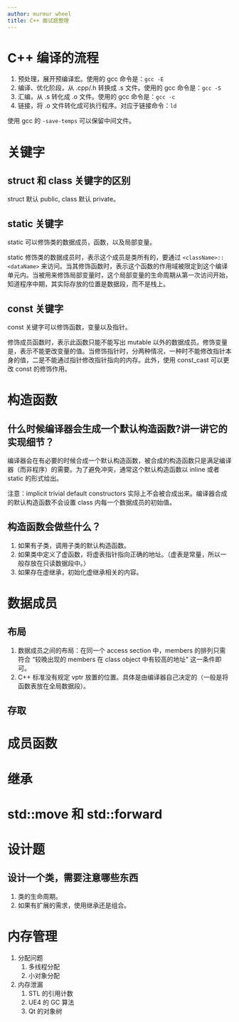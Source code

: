 ```yaml
---
author: murmur wheel
title: C++ 面试题整理
---
```


# C++ 编译的流程

1. 预处理，展开预编译宏。使用的 gcc 命令是：`gcc -E`
2. 编译、优化阶段，从 .cpp/.h 转换成 .s 文件。使用的 gcc 命令是：`gcc -S`
3. 汇编，从 .s 转化成 .o 文件。使用的 gcc 命令是：`gcc -c`
4. 链接，将 .o 文件转化成可执行程序。对应于链接命令：`ld`

使用 gcc 的 `-save-temps` 可以保留中间文件。

# 关键字

## struct 和 class 关键字的区别

struct 默认 public, class 默认 private。

## static 关键字

static 可以修饰类的数据成员，函数，以及局部变量。

static 修饰类的数据成员时，表示这个成员是类所有的，要通过 `<className>::<dataName>` 来访问。当其修饰函数时，表示这个函数的作用域被限定到这个编译单元内。当被用来修饰局部变量时，这个局部变量的生命周期从第一次访问开始，知道程序中期，其实际存放的位置是数据段，而不是栈上。

## const 关键字

const 关键字可以修饰函数，变量以及指针。

修饰成员函数时，表示此函数只能不能写出 mutable 以外的数据成员。修饰变量是，表示不能更改变量的值。当修饰指针时，分两种情况，一种时不能修改指针本身的值，二是不能通过指针修改指针指向的内存。此外，使用 const_cast 可以更改 const 的修饰作用。

# 构造函数

## 什么时候编译器会生成一个默认构造函数?讲一讲它的实现细节？

编译器会在有必要的时候合成一个默认构造函数，被合成的构造函数只是满足编译器（而非程序）的需要。为了避免冲突，通常这个默认构造函数以 inline 或者 static 的形式给出。

注意：implicit trivial default constructors 实际上不会被合成出来。编译器合成的默认构造函数不会设置 class 内每一个数据成员的初始值。

## 构造函数会做些什么？

1. 如果有子类，调用子类的默认构造函数。
2. 如果类中定义了虚函数，将虚表指针指向正确的地址。（虚表是常量，所以一般存放在只读数据段中。）
3. 如果存在虚继承，初始化虚继承相关的内容。

# 数据成员

## 布局

1. 数据成员之间的布局：在同一个 access section 中，members 的排列只需符合 “较晚出现的 members 在 class object 中有较高的地址” 这一条件即可。
2. C++ 标准没有规定 vptr 放置的位置。具体是由编译器自己决定的（一般是将函数表放在全局数据段）。

## 存取

# 成员函数

# 继承

# std::move 和 std::forward

# 设计题

## 设计一个类，需要注意哪些东西

1. 类的生命周期。
2. 如果有扩展的需求，使用继承还是组合。

# 内存管理

1. 分配问题
   1. 多线程分配
   2. 小对象分配
2. 内存泄漏
   1. STL 的引用计数
   2. UE4 的 GC 算法
   3. Qt 的对象树
